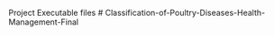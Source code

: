 Project Executable files
#   C l a s s i f i c a t i o n - o f - P o u l t r y - D i s e a s e s - H e a l t h - M a n a g e m e n t - F i n a l  
 